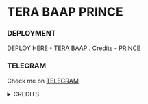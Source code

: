 # TERA BAAP PRINCE

### DEPLOYMENT

DEPLOY HERE - [TERA BAAP](https://heroku.com/deploy?template=https://github.com/prince301102/TeraBaap)
[.](https://heroku.com/deploy)
Credits - [PRINCE](https://t.me/Prince_3011)

### TELEGRAM
Check me on [TELEGRAM](https://t.me/PRINCE_TERABAAP_BOT)

<details>
<summary> CREDITS </summary>
<h3> PRINCE </h3>
</details>
